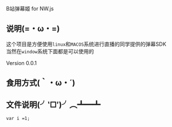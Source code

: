 B站弹幕姬 for NW.js 

说明(=・ω・=)
-------
这个项目是方便使用`linux`和`MACOS`系统进行直播的同学提供的弹幕SDK<br>
当然在`window`系统下面都是可以使用的

Version 0.0.1

食用方式(｀・ω・´)
------


文件说明(╯‵□′)╯︵┻━┻
--------
```javascrit
var i =1;
```

